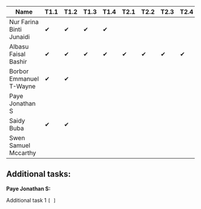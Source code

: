 |Name                              |T1.1|T1.2|T1.3|T1.4|T2.1|T2.2|T2.3|T2.4|
|----------------------------------|----|----|----|----|----|----|----|----|
|Nur Farina Binti Junaidi          | ✔  | ✔  | ✔  | ✔  |    |    |    |    |
|Albasu Faisal Bashir              | ✔  | ✔  | ✔  | ✔  | ✔ | ✔  | ✔ | ✔  |
|Borbor Emmanuel T-Wayne           | ✔  | ✔  |    |    |    |    |    |    |
|Paye Jonathan S                   |    |    |    |    |    |    |    |    |
|Saidy Buba                        | ✔  | ✔ |    |    |    |    |    |    |
|Swen Samuel Mccarthy              |    |    |    |    |    |    |    |    |

Additional tasks:
-----------------
**Paye Jonathan S:**

Additional task 1 `[ ]`

